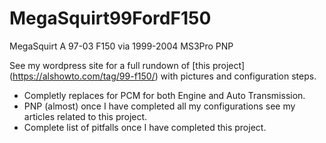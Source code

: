 # MegaSquirt99FordF150
MegaSquirt A 97-03 F150 via 1999-2004 MS3Pro PNP

See my wordpress site for a full rundown of [this project] (https://alshowto.com/tag/99-f150/) with pictures and configuration steps.

* Completly replaces for PCM for both Engine and Auto Transmission.
* PNP (almost) once I have completed all my configurations see my articles related to this project.
* Complete list of pitfalls once I have completed this project. 
